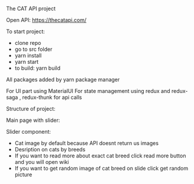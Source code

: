The CAT API project 

Open API: https://thecatapi.com/

To start project: 

- clone repo 
- go to src folder
- yarn install
- yarn start
- to build: yarn build

All packages added by yarn package manager 

For UI part using MaterialUI
For state management using redux and redux-saga , redux-thunk for api calls

Structure of project:

Main page with slider:

Slider component:

- Cat image by default because API doesnt return us images
- Desription on cats by breeds 
- If you want to read more about exact cat breed click read more button and you will open wiki
- If you want to get random image of cat breed on slide click get random picture 
